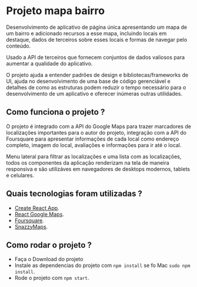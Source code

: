 # Projeto mapa bairro

Desenvolvimento de aplicativo de página única apresentando um mapa de um bairro e adicionado recursos a esse mapa, incluindo locais em destaque, dados de terceiros sobre esses locais e formas de navegar pelo conteúdo.

Usado a API de terceiros que fornecem conjuntos de dados valiosos para aumentar a qualidade do aplicativo.

O projeto ajuda a entender padrões de design e bibliotecas/frameworks de UI, ajuda no desenvolvimento de uma base de código gerenciável e detalhes de como as estruturas podem reduzir o tempo necessário para o desenvolvimento de um aplicativo e oferecer inúmeras outras utilidades.

## Como funciona o projeto ?

O projeto é integrado com a API do Google Maps para trazer marcadores de localizações importantes para o autor do projeto, integração com a API do Foursquare para apresentar informações de cada local como endereço completo, imagem do local, avaliações e informações para ir até o local.

Menu lateral para filtrar as localizações e uma lista com as localizações, todos os componentes da aplicação renderizam na tela de maneira responsiva e são utilizáves em navegadores de desktops modernos, tablets e celulares.

## Quais tecnologias foram utilizadas ?

* [Create React App](https://github.com/facebookincubator/create-react-app).
* [React Google Maps](https://github.com/tomchentw/react-google-maps).
* [Foursquare](https://developer.foursquare.com/).
* [SnazzyMaps](https://snazzymaps.com/style/14889/flat-pale).

## Como rodar o projeto ?

* Faça o Download do projeto
* Instale as dependencias do projeto com `npm install` se fo Mac `sudo npm install`.
* Rode o projeto com `npm start`.
